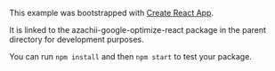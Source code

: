 This example was bootstrapped with [Create React App](https://github.com/facebook/create-react-app).

It is linked to the azachii-google-optimize-react package in the parent directory for development purposes.

You can run `npm install` and then `npm start` to test your package.
